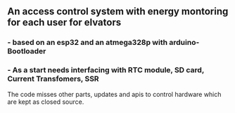 ## An access control system with energy montoring for each user for elvators

### - based on an esp32 and an atmega328p with arduino-Bootloader
### - As a start needs interfacing with RTC module, SD card, Current Transfomers, SSR

The code misses other parts, updates and apis to control hardware which are kept as closed source.



